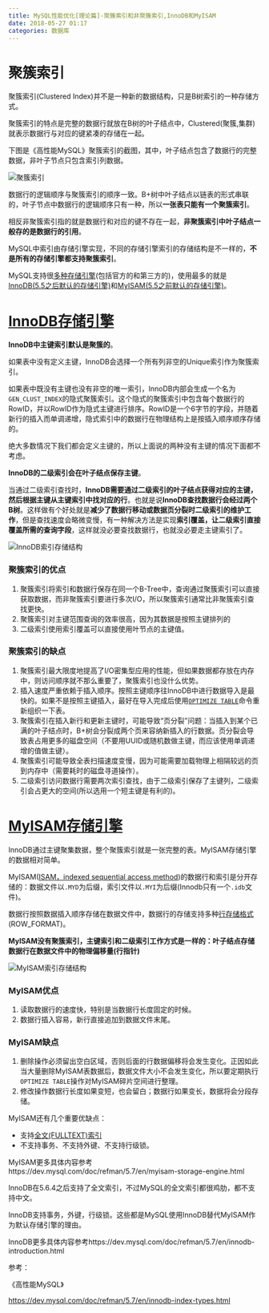 ```yaml
---
title: MySQL性能优化[理论篇]-聚簇索引和非聚簇索引,InnoDB和MyISAM
date: 2018-05-27 01:17
categories: 数据库
---
```


# 聚簇索引

聚簇索引(Clustered Index)并不是一种新的数据结构，只是B树索引的一种存储方式。

聚簇索引的特点是完整的数据行就放在B树的叶子结点中，Clustered(聚簇,集群)就表示数据行与对应的键紧凑的存储在一起。

下图是《高性能MySQL》聚簇索引的截图，其中，叶子结点包含了数据行的完整数据，非叶子节点只包含索引列数据。

![聚簇索引](http://ww1.sinaimg.cn/large/bda5cd74gy1frp2q4d6i3j21200r0jx5.jpg)

数据行的逻辑顺序与聚簇索引的顺序一致。B+树中叶子结点以链表的形式串联的，叶子节点中数据行的逻辑顺序只有一种，所以**一张表只能有一个聚簇索引**。

相反非聚簇索引指的就是数据行和对应的键不存在一起，**非聚簇索引中叶子结点一般存的是数据行的引用**。

MySQL中索引由存储引擎实现，不同的存储引擎索引的存储结构是不一样的，**不是所有的存储引擎都支持聚簇索引**。

MySQL支持很[多种存储引擎](https://en.wikipedia.org/wiki/Comparison_of_MySQL_database_engines)(包括官方的和第三方的)，使用最多的就是[InnoDB(5.5之后默认的存储引擎)](https://en.wikipedia.org/wiki/InnoDB)和[MyISAM(5.5之前默认的存储引擎)](https://en.wikipedia.org/wiki/MyISAM)。

# [InnoDB存储引擎](https://dev.mysql.com/doc/refman/5.7/en/innodb-index-types.html)

**InnoDB中主键索引默认是聚簇的**。

如果表中没有定义主键，InnoDB会选择一个所有列非空的Unique索引作为聚簇索引。

如果表中既没有主键也没有非空的唯一索引，InnoDB内部会生成一个名为`GEN_CLUST_INDEX`的隐式聚簇索引。这个隐式的聚簇索引中包含每个数据行的RowID，并以RowID作为隐式主键进行排序。RowID是一个6字节的字段，并随着新行的插入而单调递增，隐式索引中的数据行在物理结构上是按插入顺序顺序存储的。

绝大多数情况下我们都会定义主键的，所以上面说的两种没有主键的情况下面都不考虑。

**InnoDB的二级索引会在叶子结点保存主键**。

当通过二级索引查找时，**InnoDB需要通过二级索引的叶子结点获得对应的主键，然后根据主键从主键索引中找对应的行**。也就是说**InnoDB查找数据行会经过两个B树**。这样做有个好处就是**减少了数据行移动或数据页分裂时二级索引的维护工作**，但是查找速度会略微变慢，有一种解决方法是实现**索引覆盖，让二级索引直接覆盖所需的查询字段**，这样就没必要查找数据行，也就没必要走主键索引了。

![InnoDB索引存储结构](http://ww1.sinaimg.cn/large/bda5cd74gy1frp7kvqfwgj20lr09y76c.jpg)

### 聚簇索引的优点

1. 聚簇索引将索引和数据行保存在同一个B-Tree中，查询通过聚簇索引可以直接获取数据，而非聚簇索引要进行多次I/O，所以聚簇索引通常比非聚簇索引查找更快。
2. 聚簇索引对主键范围查询的效率很高，因为其数据是按照主键排列的
3. 二级索引使用索引覆盖可以直接使用叶节点的主键值。

### 聚簇索引的缺点

1. 聚簇索引最大限度地提高了I/O密集型应用的性能，但如果数据都存放在内存中，则访问顺序就不那么重要了，聚簇索引也没什么优势。
2. 插入速度严重依赖于插入顺序。按照主键顺序往InnoDB中进行数据导入是最快的。如果不是按照主键插入，最好在导入完成后使用[`OPTIMIZE TABLE`](https://dev.mysql.com/doc/refman/5.7/en/optimize-table.html)命令重新组织一下表。
3. 聚簇索引在插入新行和更新主键时，可能导致“页分裂”问题：当插入到某个已满的叶子结点时，B+树会分裂成两个页来容纳新插入的行数据。页分裂会导致表占用更多的磁盘空间（不要用UUID或随机数做主键，而应该使用单调递增的值做主键）。
4. 聚簇索引可能导致全表扫描速度变慢，因为可能需要加载物理上相隔较远的页到内存中（需要耗时的磁盘寻道操作）。
5. 二级索引访问数据行需要两次索引查找，由于二级索引保存了主键列，二级索引会占更大的空间(所以选用一个短主键是有利的)。

# [MyISAM存储引擎](https://dev.mysql.com/doc/refman/5.7/en/myisam-storage-engine.html)

InnoDB通过主键聚集数据，整个聚簇索引就是一张完整的表。MyISAM存储引擎的数据相对简单。

MyISAM([ISAM，indexed sequential access method](https://en.wikipedia.org/wiki/ISAM))的数据行和索引是分开存储的：数据文件以`.MYD`为后缀，索引文件以`.MYI`为后缀(Innodb只有一个`.idb`文件)。

数据行按照数据插入顺序存储在数据文件中，数据行的存储支持多种[行存储格式](https://dev.mysql.com/doc/refman/5.7/en/myisam-table-formats.html)(ROW_FORMAT)。

**MyISAM没有聚簇索引，主键索引和二级索引工作方式是一样的：叶子结点存储数据行在数据文件中的物理偏移量(行指针)**

![MyISAM索引存储结构](http://ww1.sinaimg.cn/large/bda5cd74gy1frp7htdkc2j20fn0cxabx.jpg)

### MyISAM优点

1. 读取数据行的速度快，特别是当数据行长度固定的时候。
2. 数据行插入容易，新行直接追加到数据文件末尾。

### MyISAM缺点

1. 删除操作必须留出空白区域，否则后面的行数据偏移将会发生变化。正因如此当大量删除MyISAM表数据后，数据文件大小不会发生变化，所以要定期执行`OPTIMIZE TABLE`操作对MyISAM碎片空间进行整理。
2. 修改操作数据行长度如果变短，也会留白；数据行如果变长，数据将会分段存储。



MyISAM还有几个重要优缺点：

* 支持[全文(FULLTEXT)索引](https://en.wikipedia.org/wiki/Full-text_search)
* 不支持事务、不支持外键、不支持行级锁。

MyISAM更多具体内容参考https://dev.mysql.com/doc/refman/5.7/en/myisam-storage-engine.html

InnoDB在5.6.4之后支持了全文索引，不过MySQL的全文索引都很鸡肋，都不支持中文。

InnoDB支持事务，外键，行级锁。这些都是MySQL使用InnoDB替代MyISAM作为默认存储引擎的理由。

InnoDB更多具体内容参考https://dev.mysql.com/doc/refman/5.7/en/innodb-introduction.html



参考：

《高性能MySQL》

https://dev.mysql.com/doc/refman/5.7/en/innodb-index-types.html